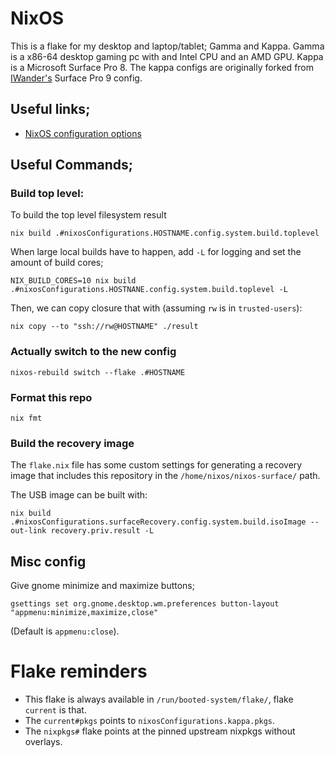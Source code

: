 # NixOS 

This is a flake for my desktop and laptop/tablet; Gamma and Kappa.
Gamma is a x86-64 desktop gaming pc with and Intel CPU and an AMD GPU. 
Kappa is a Microsoft Surface Pro 8. 
The kappa configs are originally forked from [IWander's](https://github.com/iwanders/nixos-surface) Surface Pro 9 config.

## Useful links;

- [NixOS configuration options](https://nixos.org/manual/nixos/unstable/options)

## Useful Commands;

### Build top level:
To build the top level filesystem result
```
nix build .#nixosConfigurations.HOSTNAME.config.system.build.toplevel
```
When large local builds have to happen, add `-L` for logging and set the amount of build cores;
```
NIX_BUILD_CORES=10 nix build .#nixosConfigurations.HOSTNANE.config.system.build.toplevel -L
```
Then, we can copy closure that with (assuming `rw` is in `trusted-users`):
```
nix copy --to "ssh://rw@HOSTNAME" ./result
```

### Actually switch to the new config
```
nixos-rebuild switch --flake .#HOSTNAME
```

### Format this repo
```
nix fmt
```

### Build the recovery image
The `flake.nix` file has some custom settings for generating a recovery image that includes this repository in the `/home/nixos/nixos-surface/` path.

The USB image can be built with:
```
nix build .#nixosConfigurations.surfaceRecovery.config.system.build.isoImage --out-link recovery.priv.result -L
```

## Misc config

Give gnome minimize and maximize buttons;
```
gsettings set org.gnome.desktop.wm.preferences button-layout "appmenu:minimize,maximize,close"
```
(Default is `appmenu:close`).

# Flake reminders

- This flake is always available in `/run/booted-system/flake/`, flake `current` is that.
- The `current#pkgs` points to `nixosConfigurations.kappa.pkgs`.
- The `nixpkgs#` flake points at the pinned upstream nixpkgs without overlays.



